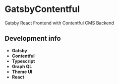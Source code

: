 # GatsbyContentful
Gatsby React Frontend with Contentful CMS Backend

## Development info

* **Gatsby** <br>
* **Contentful** <br>
* **Typescript** <br>
* **Graph QL** <br>
* **Theme UI** <br>
* **React** <br>
